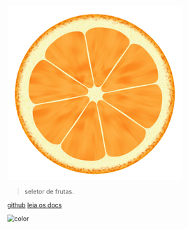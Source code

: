 <img src="/_media/orange.png" width="auto" height="400" /> 


> seletor de frutas.

[github](https://github.com/Projeto-Integrador-2-Grupo-11)
[leia os docs](README.md)

![color](#ffe4b2)